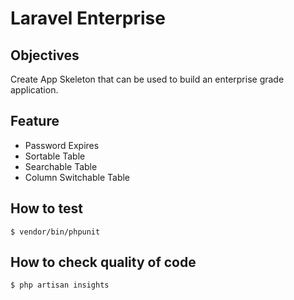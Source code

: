# Laravel Enterprise

## Objectives
Create App Skeleton that can be used to build an enterprise grade application.

## Feature
* Password Expires
* Sortable Table
* Searchable Table
* Column Switchable Table

## How to test
```shell script
$ vendor/bin/phpunit
```

## How to check quality of code
```shell script
$ php artisan insights
```
